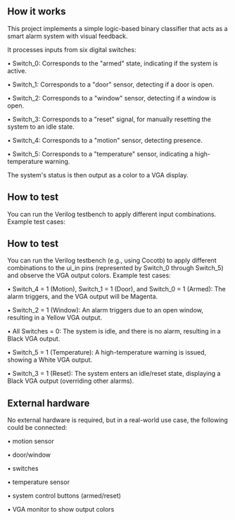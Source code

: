 <!---

This file is used to generate your project datasheet. Please fill in the information below and delete any unused
sections.

You can also include images in this folder and reference them in the markdown. Each image must be less than
512 kb in size, and the combined size of all images must be less than 1 MB.
-->

## How it works
This project implements a simple logic-based binary classifier that acts as a smart alarm system with visual feedback. 

It processes inputs from six digital switches: 

•	Switch_0: Corresponds to the "armed" state, indicating if the system is active. 

•	Switch_1: Corresponds to a "door" sensor, detecting if a door is open. 

•	Switch_2: Corresponds to a "window" sensor, detecting if a window is open. 

•	Switch_3: Corresponds to a "reset" signal, for manually resetting the system to an idle state. 

•	Switch_4: Corresponds to a "motion" sensor, detecting presence. 

•	Switch_5: Corresponds to a "temperature" sensor, indicating a high-temperature warning.

The system's status is then output as a color to a VGA display.



## How to test
You can run the Verilog testbench to apply different input combinations. 
Example test cases: 

## How to test
You can run the Verilog testbench (e.g., using Cocotb) to apply different combinations to the ui_in pins (represented by Switch_0 through Switch_5) and observe the VGA output colors.
Example test cases:

•	Switch_4 = 1 (Motion), Switch_1 = 1 (Door), and Switch_0 = 1 (Armed): The alarm triggers, and the VGA output will be Magenta.

•	Switch_2 = 1 (Window): An alarm triggers due to an open window, resulting in a Yellow VGA output.

•	All Switches = 0: The system is idle, and there is no alarm, resulting in a Black VGA output.

•	Switch_5 = 1 (Temperature): A high-temperature warning is issued, showing a White VGA output.

•	Switch_3 = 1 (Reset): The system enters an idle/reset state, displaying a Black VGA output (overriding other alarms).

## External hardware

No external hardware is required, but in a real-world use case, the following could be connected: 

• motion sensor 

• door/window 

• switches 

• temperature sensor 

• system control buttons (armed/reset)

• VGA monitor to show output colors
